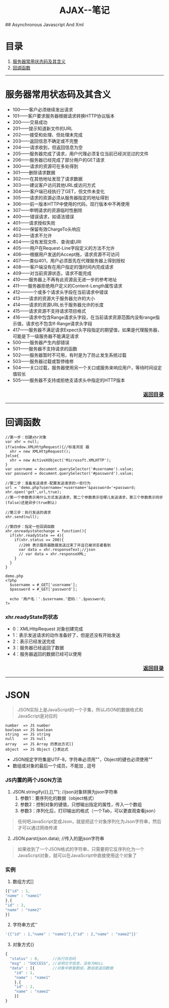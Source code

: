 <h1 align="center">AJAX--笔记</h1>
## Asynchronous Javascript And Xml

# 目录
1. [服务器常用状态码及其含义](#user-content-服务器常用状态码及其含义)
2. [回调函数](#user-content-回调函数)

***

# 服务器常用状态码及其含义

  + 100——客户必须继续发出请求
  + 101——客户要求服务器根据请求转换HTTP协议版本
  + 200——交易成功
  + 201——提示知道新文件的URL
  + 202——接受和处理、但处理未完成
  + 203——返回信息不确定或不完整
  + 204——请求收到，但返回信息为空
  + 205——服务器完成了请求，用户代理必须复位当前已经浏览过的文件
  + 206——服务器已经完成了部分用户的GET请求
  + 300——请求的资源可在多处得到
  + 301——删除请求数据
  + 302——在其他地址发现了请求数据
  + 303——建议客户访问其他URL或访问方式
  + 304——客户端已经执行了GET，但文件未变化
  + 305——请求的资源必须从服务器指定的地址得到
  + 306——前一版本HTTP中使用的代码，现行版本中不再使用
  + 307——申明请求的资源临时性删除
  + 400——错误请求，如语法错误
  + 401——请求授权失败
  + 402——保留有效ChargeTo头响应
  + 403——请求不允许
  + 404——没有发现文件、查询或URl
  + 405——用户在Request-Line字段定义的方法不允许
  + 406——根据用户发送的Accept拖，请求资源不可访问
  + 407——类似401，用户必须首先在代理服务器上得到授权
  + 408——客户端没有在用户指定的饿时间内完成请求
  + 409——对当前资源状态，请求不能完成
  + 410——服务器上不再有此资源且无进一步的参考地址
  + 411——服务器拒绝用户定义的Content-Length属性请求
  + 412——一个或多个请求头字段在当前请求中错误
  + 413——请求的资源大于服务器允许的大小
  + 414——请求的资源URL长于服务器允许的长度
  + 415——请求资源不支持请求项目格式
  + 416——请求中包含Range请求头字段，在当前请求资源范围内没有range指示值，请求也不包含If-Range请求头字段
  + 417——服务器不满足请求Expect头字段指定的期望值，如果是代理服务器，可能是下一级服务器不能满足请求
  + 500——服务器产生内部错误
  + 501——服务器不支持请求的函数
  + 502——服务器暂时不可用，有时是为了防止发生系统过载
  + 503——服务器过载或暂停维修
  + 504——关口过载，服务器使用另一个关口或服务来响应用户，等待时间设定值较长
  + 505——服务器不支持或拒绝支请求头中指定的HTTP版本

  <h3 align="right"><a href="#user-content-AJAX--笔记">返回目录</a></h3>

  ***

# 回调函数
```
//第一步：创建xhr对象
var xhr = null;
if(window.XMLHttpRequest){//标准浏览 器
  xhr = new XMLHttpRequest();
}else{
  xhr = new ActiveXObject('Microsoft.XMLHTTP');
}
var username = document.querySelector('#username').value;
var password = document.querySelector('#password').value;

//第二步：准备发送请求-配置发送请求的一些行为
url = 'demo.php?username='+username+'&password='+password;
xhr.open('get',url,true);
//第一个参数表示用什么方式发送请求，第二个参数表示往哪儿发送请求，第三个参数表示同步(false)还是异步(true默认)

//第三步：执行发送的请求
xhr.send(null);

//第四步：指定一些回调函数
xhr.onreadystatechange = function(){
  if(xhr.readyState == 4){
    if(xhr.status == 200){
      //200 表示服务器数据发送过来了并且已被浏览者看到
      var data = xhr.responseText;//json
      // var data = xhr.responseXML;
    }
  }
}

demo.php
<?php
  $username = #_GET['username'];
  $password = #_GET['password'];

  echo '用户名：'.$username.'密码：'.$password;
?>
```
### xhr.readyState的状态
+ 0：XMLHttpRequest 对象创建完成
+ 1：表示发送请求的动作准备好了，但是还没有开始发送
+ 2：表示已经发送完成
+ 3：服务器已经返回了数据
+ 4：服务器返回的数据已经可以使用

<h3 align="right"><a href="#user-content-AJAX--笔记">返回目录</a></h3>

***

# JSON
>JSON实际上是JavaScript的一个子集，所以JSON的数据格式和JavaScript是对应的
```
number  => JS number
boolean => JS boolean
string  => JS string
null    => JS null
array   => JS Array 的表达方式[]
object  => JS Object {}表达式
```
+ JSON规定字符集是UTF-8，字符串必须用""，Object的键也必须使用""
+ 数组或对象的最后一个成员，不能加 , 逗号

### JS内置的两个JSON方法
1. JSON.stringify({},[],""); //json对象转换为json字符串
    1. 参数1：要序列化的数据（object格式）
    2. 参数2：控制对象的键值，只想输出指定的属性，传入一个数组
    3. 参数3：序列化后，打印输出的格式（一个Tab，可以更直观查看json）
>任何吧JavaScript变成Json，就是把这个对象序列化为Json字符串，然后才可以通过网络传递

2. JSON.parst(json.data); //传入的是json字符串
>如果收到了一个JSON格式的字符串，只需要把它反序列化为一个JavaScript对象，就可以在JavaScript中直接使用这个对象了

### 实例
1. 数组方式[]
```js
[{"id" : 1,
"name" : "name1"
},{
"id" : 2,
"name" : "name2"
}]
```
2. 字符串方式''
```js
'{{"id" : 1,"name" : "name1"},{"id" : 2,"name" : "name2"}}'
```
3. 对象方式{}
```js
{
  "status" : 0,      //执行状态码
  "msg" : "SUCCESS", //说明文字信息，没有为NULL
  "data" : [{        //对象中嵌套数组，数组是返回数据  
    "id" : 1,
    "name" : "name1"
    },{
    "id" : 2,
    "name" : "name2"
    }]
}
```
